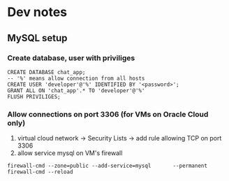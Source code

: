 # Dev notes
## MySQL setup
### Create database, user with priviliges
```
CREATE DATABASE chat_app;
-- '%' means allow connection from all hosts
CREATE USER 'developer'@'%' IDENTIFIED BY '<password>';
GRANT ALL ON 'chat_app'.* TO 'developer'@'%'
FLUSH PRIVILIGES;
```
### Allow connections on port 3306 (for VMs on Oracle Cloud only)
1. virtual cloud network -> Security Lists -> add rule allowing TCP on port 3306
2. allow service mysql on VM's firewall
```
firewall-cmd --zone=public --add-service=mysql       --permanent
firewall-cmd --reload
```
